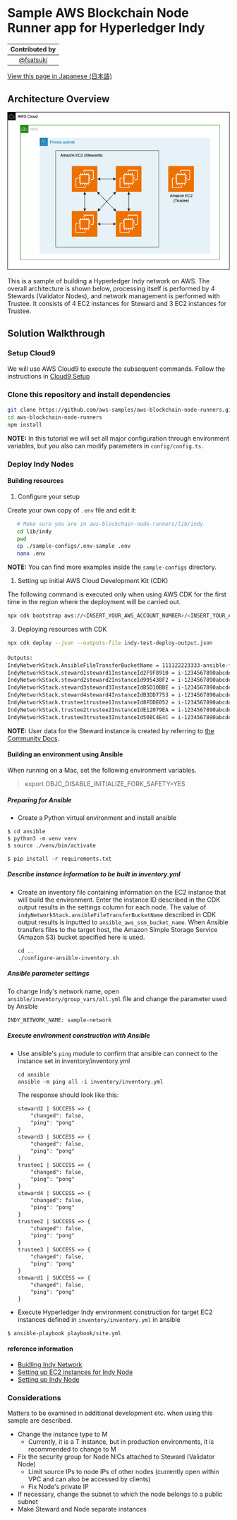 # Sample AWS Blockchain Node Runner app for Hyperledger Indy

| Contributed by |
|:--------------------:|
| [@fsatsuki](https://github.com/fsatsuki) |

[View this page in Japanese (日本語)](./README_ja.md)

## Architecture Overview

![Architecture](./doc/assets/Architecture.png)

This is a sample of building a Hyperledger Indy network on AWS.
The overall architecture is shown below, processing itself is performed by 4 Stewards (Validator Nodes), and network management is performed with Trustee. It consists of 4 EC2 instances for Steward and 3 EC2 instances for Trustee.

## Solution Walkthrough

### Setup Cloud9

We will use AWS Cloud9 to execute the subsequent commands. Follow the instructions in [Cloud9 Setup](../../docs/setup-cloud9.md)

### Clone this repository and install dependencies

```bash
git clone https://github.com/aws-samples/aws-blockchain-node-runners.git
cd aws-blockchain-node-runners
npm install
```

**NOTE:** In this tutorial we will set all major configuration through environment variables, but you also can modify parameters in `config/config.ts`.

### Deploy Indy Nodes

#### Building resources

1. Configure  your setup

Create your own copy of `.env` file and edit it:
```bash
   # Make sure you are in aws-blockchain-node-runners/lib/indy
   cd lib/indy
   pwd
   cp ./sample-configs/.env-sample .env
   nano .env
```
   **NOTE:** You can find more examples inside the `sample-configs` directory.

1. Setting up initial AWS Cloud Development Kit (CDK)

The following command is executed only when using AWS CDK for the first time in the region where the deployment will be carried out.

```bash
npx cdk bootstrap aws://<INSERT_YOUR_AWS_ACCOUNT_NUMBER>/<INSERT_YOUR_AWS_REGION>
```

3. Deploying resources with CDK

```bash
npx cdk deploy --json --outputs-file indy-test-deploy-output.json

Outputs:
IndyNetworkStack.AnsibleFileTransferBucketName = 111122223333-ansible-file-transfer-bucket
IndyNetworkStack.steward1steward1InstanceId2F9F8910 = i-1234567890abcdef1
IndyNetworkStack.steward2steward2InstanceId995438F2 = i-1234567890abcdef2
IndyNetworkStack.steward3steward3InstanceIdB5D10BBE = i-1234567890abcdef3
IndyNetworkStack.steward4steward4InstanceIdB3DD7753 = i-1234567890abcdef4
IndyNetworkStack.trustee1trustee1InstanceId8FDDE052 = i-1234567890abcdef5
IndyNetworkStack.trustee2trustee2InstanceIdE12079EA = i-1234567890abcdef6
IndyNetworkStack.trustee3trustee3InstanceId508C4E4C = i-1234567890abcdef7
```

**NOTE:** User data for the Steward instance is created by referring to [the Community Docs](https://github.com/hyperledger/indy-node/blob/main/docs/source/install-docs/AWS-NodeInstall-20.04.md).

#### Building an environment using Ansible

When running on a Mac, set the following environment variables.

> export OBJC_DISABLE_INITIALIZE_FORK_SAFETY=YES


##### Preparing for Ansible

- Create a Python virtual environment and install ansible
 ```
 $ cd ansible
 $ python3 -m venv venv
 $ source ./venv/bin/activate
 ```

 ```
 $ pip install -r requirements.txt
 ```

##### Describe instance information to be built in inventory.yml

- Create an inventory file containing information on the EC2 instance that will build the environment. Enter the instance ID described in the CDK output results in the settings column for each node. The value of `indyNetworkStack.ansibleFileTransferBucketName` described in CDK output results is inputted to `ansible_aws_ssm_bucket_name`. When Ansible transfers files to the target host, the Amazon Simple Storage Service (Amazon S3) bucket specified here is used.

  ```
  cd ..
  ./configure-ansible-inventory.sh 
  ```


##### Ansible parameter settings
To change Indy's network name, open `ansible/inventory/group_vars/all.yml` file and change the parameter used by Ansible

```
INDY_NETWORK_NAME: sample-network
```

##### Execute environment construction with Ansible

- Use ansible's `ping` module to confirm that ansible can connect to the instance set in inventory/inventory.yml

  ```
  cd ansible
  ansible -m ping all -i inventory/inventory.yml
  ```
  The response should look like this:

  ``` 
  steward2 | SUCCESS => {
      "changed": false,
      "ping": "pong"
  }
  steward3 | SUCCESS => {
      "changed": false,
      "ping": "pong"
  }
  trustee1 | SUCCESS => {
      "changed": false,
      "ping": "pong"
  }
  steward4 | SUCCESS => {
      "changed": false,
      "ping": "pong"
  }
  trustee2 | SUCCESS => {
      "changed": false,
      "ping": "pong"
  }
  trustee3 | SUCCESS => {
      "changed": false,
      "ping": "pong"
  }
  steward1 | SUCCESS => {
      "changed": false,
      "ping": "pong"
  }
  ```

- Execute Hyperledger Indy environment construction for target EC2 instances defined in `inventory/inventory.yml` in ansible
 ```
 $ ansible-playbook playbook/site.yml
 ```


#### reference information

-   [Buidling Indy Network](https://github.com/pSchlarb/indy-node/blob/documentationUpdate/docs/source/NewNetwork/NewNetwork.md)
-   [Setting up EC2 instances for Indy Node](https://github.com/hyperledger/indy-node/blob/main/docs/source/install-docs/AWS-NodeInstall-20.04.md)
-   [Setting up Indy Node](https://github.com/pSchlarb/indy-node/blob/documentationUpdate/docs/source/installation-and-configuration.md)
    ​

### Considerations

Matters to be examined in additional development etc. when using this sample are described.

-   Change the instance type to M
    -   Currently, it is a T instance, but in production environments, it is recommended to change to M
-   Fix the security group for Node NICs attached to Steward (Validator Node)
    -   Limit source IPs to node IPs of other nodes (currently open within VPC and can also be accessed by clients)
    -   Fix Node's private IP
-   If necessary, change the subnet to which the node belongs to a public subnet
-   Make Steward and Node separate instances
